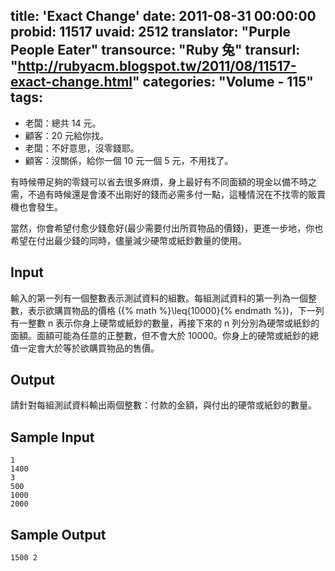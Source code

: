 title: 'Exact Change'
date: 2011-08-31 00:00:00
probid: 11517
uvaid: 2512
translator: "Purple People Eater"
transource: "Ruby 兔"
transurl: "http://rubyacm.blogspot.tw/2011/08/11517-exact-change.html"
categories: "Volume - 115"
tags:
---

- 老闆：總共 14 元。
- 顧客：20 元給你找。
- 老闆：不好意思，沒零錢耶。
- 顧客：沒關係，給你一個 10 元一個 5 元，不用找了。

有時候帶足夠的零錢可以省去很多麻煩，身上最好有不同面額的現金以備不時之需，不過有時候還是會湊不出剛好的錢而必需多付一點，這種情況在不找零的販賣機也會發生。

當然，你會希望付愈少錢愈好(最少需要付出所買物品的價錢)，更進一步地，你也希望在付出最少錢的同時，儘量減少硬幣或紙鈔數量的使用。

## Input ##

輸入的第一列有一個整數表示測試資料的組數。每組測試資料的第一列為一個整數，表示欲購買物品的價格 ({% math %}\leq{10000}{% endmath %})，下一列有一整數 n 表示你身上硬幣或紙鈔的數量，再接下來的 n 列分別為硬幣或紙鈔的面額。面額可能為任意的正整數，但不會大於 10000。你身上的硬幣或紙鈔的總值一定會大於等於欲購買物品的售價。

## Output ##

請針對每組測試資料輸出兩個整數：付款的金額，與付出的硬幣或紙鈔的數量。

## Sample Input ##

	1
	1400
	3
	500
	1000
	2000

## Sample Output ##

	1500 2